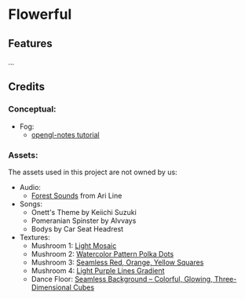 # Flowerful

## Features

...

## Credits

### Conceptual:

- Fog:
	- [opengl-notes tutorial](https://opengl-notes.readthedocs.io/en/latest/topics/texturing/aliasing.html)

### Assets: 

The assets used in this project are not owned by us:

- Audio:
	- [Forest Sounds](https://www.youtube.com/watch?v=ve8F6cv4fEI) from Ari Line
- Songs:
	- Onett's Theme by Keiichi Suzuki
	- Pomeranian Spinster by Alvvays
	- Bodys by Car Seat Headrest
- Textures:
	- Mushroom 1: [Light Mosaic](https://www.istockphoto.com/vector/light-mosaic-colorful-abstract-background-with-mosaic-vector-illustration-gm1044874492-279645994)
	- Mushroom 2: [Watercolor Pattern Polka Dots](https://www.dreamstime.com/watercolor-pattern-polka-dots-seamless-blue-abstract-modern-background-illustration-template-textile-wallpaper-wrapping-image134324834)
	- Mushroom 3: [Seamless Red, Orange, Yellow Squares](https://www.dreamstime.com/mosaic-pattern-original-image149714935)
	- Mushroom 4: [Light Purple Lines Gradient](https://www.vecteezy.com/vector-art/2541301-light-purple-vector-texture-with-lines-gradient-illustration-with-straight-lines-in-abstract-style-pattern-for-ads-commercials)
	- Dance Floor: [Seamless Background – Colorful, Glowing, Three-Dimensional Cubes](https://stock.adobe.com/search/images?k=disco+floor&asset_id=211629224)





